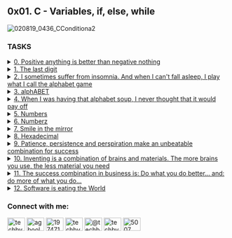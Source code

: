 ## 0x01. C - Variables, if, else, while

![020819_0436_CConditiona2](https://user-images.githubusercontent.com/110563322/190170307-8168ebfe-98e9-435b-8c2a-f6d9f0dfab6a.jpeg)

### TASKS
<details>
<summary><a href="./0-positive_or_negative.c">0. Positive anything is better than negative nothing</a></summary><br>

This program will assign a random number to the variable n each time it is
executed. Complete the source code in order to print whether the number stored
in the variable n is positive or negative.

* The variable n will store a different value every time you will run this
  program
* You don’t have to understand what rand, srand, RAND_MAX do. Please do not
  touch this code
* The output of the program should be:
* The number, followed by
      if the number is greater than 0: is positive
      if the number is 0: is zero
      if the number is less than 0: is negative
      followed by a new line
</details>

<details>
<summary><a href="./1-last_digit.c">1. The last digit</a></summary><br>

This program will assign a random number to the variable n each time it is
executed. Complete the source code in order to print the last digit of the
number stored in the variable n.

* The variable n will store a different value every time you run this program
* You don’t have to understand what rand, srand, and RAND_MAX do. Please do not touch this code
* The output of the program should be:
* The string Last digit of, followed by n,
      followed by
      the string is, followed by
      if n is greater than 5: the string and is greater than 5
      if n is 0: the string and is 0
      if n is less than 6 and not 0: the string and is less than 6 and not 0
      followed by a new line
</details>

<details>
<summary><a href="./2-print_alphabet.c">2. I sometimes suffer from insomnia. And when I can't fall asleep, I play what I call the alphabet game</a></summary><br>

Write a program that prints the alphabet in lowercase, followed by a new line.

* You can only use the putchar function (every other function
  printf, puts, etc…) is forbidden)
* All your code should be in the main function
* You can only use putchar twice in your code
</details>

<details>
<summary><a href="./3-print_alphabets.c">3. alphABET</a></summary><br>

Write a program that prints the alphabet in lowercase, and then in uppercase,
followed by a new line.

* You can only use the putchar function (every other function
  (printf, puts, etc…) is forbidden)
* All your code should be in the main function
* You can only use putchar three times in your code
</details>

<details>
<summary><a href="./4-print_alphabt.c">4. When I was having that alphabet soup, I never thought that it would pay off</a></summary><br>

Write a program that prints the alphabet in lowercase, followed by a new line.

* Print all the letters except q and e
* You can only use the putchar function (every other function
  (printf, puts, etc…) is forbidden)
* All your code should be in the main function
* You can only use putchar twice in your code
</details>

<details>
<summary><a href="./5-print_numbers.c">5. Numbers</a></summary><br>

Write a program that prints all single digit numbers of base 10 starting from 0,
followed by a new line.

* All your code should be in the main function
</details>

<details>
<summary><a href="./6-print_numberz.c">6. Numberz</a></summary><br>

Write a program that prints all single digit numbers of base 10 starting from 0,
followed by a new line.

* You are not allowed to use any variable of type char
* You can only use the putchar function (every other function
  (printf, puts, etc…) is forbidden)
* You can only use putchar twice in your code
* All your code should be in the main function
</details>

<details>
<summary><a href="./7-print_tebahpla.c">7. Smile in the mirror</a></summary><br>

Write a program that prints the lowercase alphabet in reverse, followed by a new
line.

* You can only use the putchar function (every other function
  (printf, puts, etc…) is forbidden)
* All your code should be in the main function
* You can only use putchar twice in your code
</details>

<details>
<summary><a href="./8-print_base16.c">8. Hexadecimal</a></summary><br>

Write a program that prints all the numbers of base 16 in lowercase,
followed by a new line.

* You can only use the putchar function (every other function
  (printf, puts, etc…) is forbidden)
* All your code should be in the main function
* You can only use putchar three times in your code
</details>

<details>
<summary><a href="./9-print_comb.c">9. Patience, persistence and perspiration make an unbeatable combination for success</a></summary><br>

Write a program that prints all possible combinations of single-digit numbers.

* Numbers must be separated by ,, followed by a space
* Numbers should be printed in ascending order
* You can only use the putchar function (every other function
  (printf, puts, etc…) is forbidden)
* All your code should be in the main function
* You can only use putchar four times maximum in your code
* You are not allowed to use any variable of type char
</details>

<details>
<summary><a href="./100-print_comb3.c">10. Inventing is a combination of brains and materials. The more brains you use, the less material you need</a></summary><br>

Write a program that prints all possible different combinations of two digits.

* Numbers must be separated by ,, followed by a space
* The two digits must be different
* 01 and 10 are considered the same combination of the two digits 0 and 1
* Print only the smallest combination of two digits
* Numbers should be printed in ascending order, with two digits
* You can only use the putchar function (every other function
  (printf, puts, etc…) is forbidden)
* You can only use putchar five times maximum in your code
* You are not allowed to use any variable of type char
* All your code should be in the main function
</details>

<details>
<summary><a href="./101-print_comb4.c">11. The success combination in business is: Do what you do better... and: do more of what you do...</a></summary><br>

Write a program that prints all possible different combinations of three digits.

* Numbers must be separated by ,, followed by a space
* The three digits must be different
* 012, 120, 102, 021, 201, 210 are considered the same combination of the three
  digits 0, 1 and 2
* Print only the smallest combination of three digits
* Numbers should be printed in ascending order, with three digits
* You can only use the putchar function (every other function
  (printf, puts, etc…) is forbidden)
* You can only use putchar six times maximum in your code
* You are not allowed to use any variable of type char
* All your code should be in the main function)
</details>

<details>
<summary><a href="./102-print_comb5.c">12. Software is eating the World</a></summary><br>

Write a program that prints all possible combinations of two two-digit numbers.

* The numbers should range from 0 to 99
* The two numbers should be separated by a space
* All numbers should be printed with two digits. 1 should be printed as 01
* The combination of numbers must be separated by coma, followed by a space
* The combinations of numbers should be printed in ascending order
* 00 01 and 01 00 are considered as the same combination of the numbers 0 and 1
* You can only use the putchar function (every other function
  (printf, puts, etc…) is forbidden)
* You can only use putchar eight times maximum in your code
* You are not allowed to use any variable of type char
* All your code should be in the main function
</details>








<h3 align="left">Connect with me:</h3>
<p align="left">
<a href="https://twitter.com/techbydami" target="blank"><img align="center" src="https://raw.githubusercontent.com/rahuldkjain/github-profile-readme-generator/master/src/images/icons/Social/twitter.svg" alt="techbydami" height="30" width="40" /></a>
<a href="https://linkedin.com/in/agboola-olawale-damilola-7b2132246" target="blank"><img align="center" src="https://raw.githubusercontent.com/rahuldkjain/github-profile-readme-generator/master/src/images/icons/Social/linked-in-alt.svg" alt="agboola-olawale-damilola-7b2132246" height="30" width="40" /></a>
<a href="https://stackoverflow.com/users/19747131" target="blank"><img align="center" src="https://raw.githubusercontent.com/rahuldkjain/github-profile-readme-generator/master/src/images/icons/Social/stack-overflow.svg" alt="19747131" height="30" width="40" /></a>
<a href="https://instagram.com/techbydami" target="blank"><img align="center" src="https://raw.githubusercontent.com/rahuldkjain/github-profile-readme-generator/master/src/images/icons/Social/instagram.svg" alt="techbydami" height="30" width="40" /></a>
<a href="https://hashnode.com/@techbydami" target="blank"><img align="center" src="https://raw.githubusercontent.com/rahuldkjain/github-profile-readme-generator/master/src/images/icons/Social/hashnode.svg" alt="@techbydami" height="30" width="40" /></a>
<a href="https://www.youtube.com/c/techbydami" target="blank"><img align="center" src="https://raw.githubusercontent.com/rahuldkjain/github-profile-readme-generator/master/src/images/icons/Social/youtube.svg" alt="techbydami" height="30" width="40" /></a>
<a href="https://discord.gg/5007" target="blank"><img align="center" src="https://raw.githubusercontent.com/rahuldkjain/github-profile-readme-generator/master/src/images/icons/Social/discord.svg" alt="5007" height="30" width="40" /></a>
</p>
